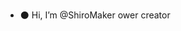 - ⚫ Hi, I’m @ShiroMaker ower creator

<!---
ShiroMaker/ShiroMaker is a ✨ special ✨ repository because its `README.md` (this file) appears on your GitHub profile.
You can click the Preview link to take a look at your changes.
--->
